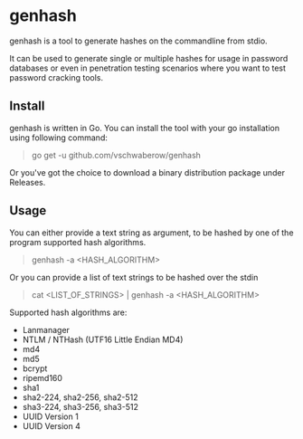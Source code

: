 # genhash

genhash is a tool to generate hashes on the commandline from stdio.

It can be used to generate single or multiple hashes for usage in password databases or even in penetration testing scenarios where you want to test password cracking tools.

## Install

genhash is written in Go. You can install the tool with your go installation using following command:

>
> go get -u github.com/vschwaberow/genhash
>

Or you've got the choice to download a binary distribution package under Releases.

## Usage

You can either provide a text string as argument, to be hashed by one of the program supported hash algorithms.

>
> genhash -a <HASH_ALGORITHM> <text string>
>

Or you can provide a list of text strings to be hashed over the stdin

>
> cat <LIST_OF_STRINGS> | genhash -a <HASH_ALGORITHM>
>

Supported hash algorithms are:

* Lanmanager
* NTLM / NTHash (UTF16 Little Endian MD4)
* md4
* md5 
* bcrypt
* ripemd160
* sha1
* sha2-224, sha2-256, sha2-512
* sha3-224, sha3-256, sha3-512
* UUID Version 1
* UUID Version 4
